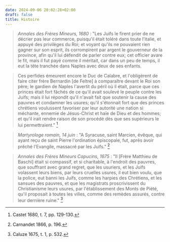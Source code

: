 ```yaml
---
date: 2024-09-06 20:02:28+02:00
draft: false
title: Histoire
---
```



> *Annales des Frères Mineurs, 1680* : "Les Juifs le firent prier de ne décrier pas leur commerce, puisqu'il était toléré dans toute l'italie, et appuyé des privilèges du Roi; et voyant qu'ils ne pouvaient rien gagner sur son esprit, ils corrompirent par argent le gouverneur de la province, afin qu'il lui défendit de parler contre eux; cet officier avare le fit, mais il fut payé comme il méritait, car dans un peu de temps, il eut la tête tranchée dans Naples avec deux de ses enfants.

> Ces perfides émeurent encore le Duc de Calabre, et l'obligèrent de faire citer frère Bernardin [de Feltre] à comparaître devant le Roi son père; le gardien de Naples l'avertit du péril où il était, parce que ces princes était fort fâchés de ce qu'il avait soulevé le peuple contre les Juifs; mais il lui répondit qu'il n'avait fait que soutenir la cause des pauvres et condamner les usures; qu'il s'étonnait fort que des princes chrétiens voulussent favoriser par leur autorité une nation si méchante, ennemie de Jésus-Christ et haïe de Dieu et des hommes; et qu'il irait rendre raison de son procédé dès que ses supérieurs le lui permettraient." [^1]

[^1]: Castet 1680, t. 7, pp. 129-130.

> *Martyrologe romain, 14 juin* : "A Syracuse, saint Marcien, évêque, qui ayant reçu de saint Pierre l'ordination épiscopale, fut, après avoir prêché l'Evangile, massacré par les Juifs." [^2]

[^2]: Carnandet 1866, p. 196.

> *Annales des Frères Mineurs Capucins, 1675* : "Il [Frère Matthieu de Baschi] était si compassif, et si charitable, à l'endroit des pauvres, que souffrant avec grand regret, que les usuriers, et les Juifs volassent leurs biens, par leurs cruelles usures, il eut bien voulu, que la police, eut banni les Juifs, comme les harpies des Chrétiens, et les sansues des pauvres, et que les magistrats proscrivissent du Christianisme leurs usures, par l'établissement des Monts de Piété, qu'il proposait à toutes les villes, comme des remèdes assurés, contre leur dernière ruine." [^3]

[^3]: Caluze 1675, t. 1, p. 532.
